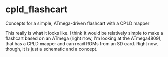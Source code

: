 # cpld_flashcart
Concepts for a simple, ATmega-driven flashcart with a CPLD mapper

This really is what it looks like. I think it would be relatively
simple to make a flashcart based on an ATmega (right now, I'm looking
at the ATmega4809), that has a CPLD mapper and can read ROMs from an
SD card. Right now, though, it is just a schematic and a concept.
